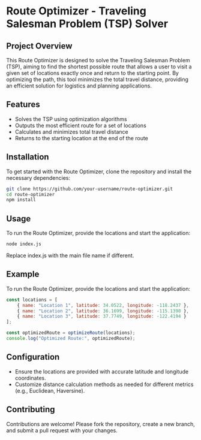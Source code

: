# Route Optimizer - Traveling Salesman Problem (TSP) Solver

## Project Overview
This Route Optimizer is designed to solve the Traveling Salesman Problem (TSP), aiming to find the shortest possible route that allows a user to visit a given set of locations exactly once and return to the starting point. By optimizing the path, this tool minimizes the total travel distance, providing an efficient solution for logistics and planning applications.

## Features
- Solves the TSP using optimization algorithms
- Outputs the most efficient route for a set of locations
- Calculates and minimizes total travel distance
- Returns to the starting location at the end of the route

## Installation
To get started with the Route Optimizer, clone the repository and install the necessary dependencies:

```bash
git clone https://github.com/your-username/route-optimizer.git
cd route-optimizer
npm install
```

## Usage
To run the Route Optimizer, provide the locations and start the application:
```bash
node index.js
```
Replace index.js with the main file name if different.

## Example
To run the Route Optimizer, provide the locations and start the application:
```javascript
const locations = [
    { name: "Location 1", latitude: 34.0522, longitude: -118.2437 },
    { name: "Location 2", latitude: 36.1699, longitude: -115.1398 },
    { name: "Location 3", latitude: 37.7749, longitude: -122.4194 }
];

const optimizedRoute = optimizeRoute(locations);
console.log("Optimized Route:", optimizedRoute);
```

## Configuration
- Ensure the locations are provided with accurate latitude and longitude coordinates.
- Customize distance calculation methods as needed for different metrics (e.g., Euclidean, Haversine).

## Contributing
Contributions are welcome! Please fork the repository, create a new branch, and submit a pull request with your changes.
